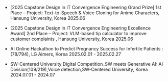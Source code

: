 - [2025 Capstone Design in IT Convergence Engineering Grand Prize] 1st Place – Project:  Text-to-Speech & Voice Cloning for Anime Characters, Hansung University, Korea 2025.06 

- [2025 Capstone Design in IT Convergence Engineering Excellence Award] 2nd Place – Project:  VLM-based tip calculator to improve customer complaints , Hansung University, Korea 2025.06 
  
- AI Online Hackathon to Predict Pregnancy Success for Infertile Patients : (78/794), LG Aimers, Korea 2025.02.01 - 2025.02.27
  
- SW-Centered University Digital Competition_SW meets Generative AI: AI Division(109/219),Voice detection,SW-Centered University, Korea  2024.07.01 - 2024.07


